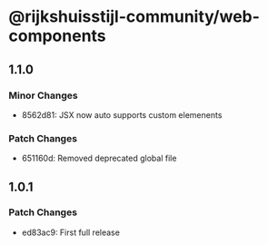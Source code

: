 # @rijkshuisstijl-community/web-components

## 1.1.0

### Minor Changes

- 8562d81: JSX now auto supports custom elemenents

### Patch Changes

- 651160d: Removed deprecated global file

## 1.0.1

### Patch Changes

- ed83ac9: First full release
